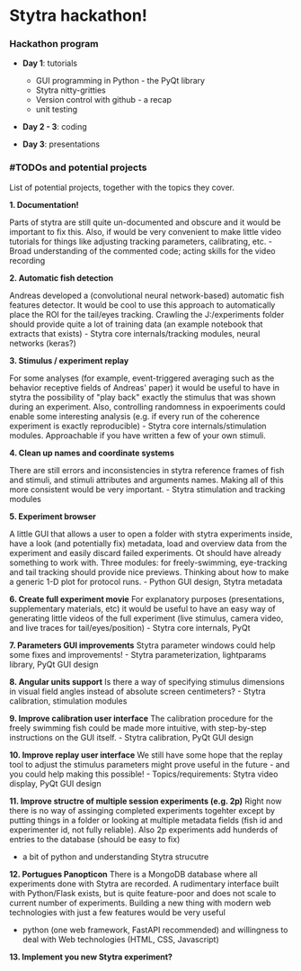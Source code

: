 # Stytra hackathon!

### Hackathon program

- **Day 1**: tutorials
  - GUI programming in Python - the PyQt library
  - Stytra nitty-gritties
  - Version control with github - a recap
  - unit testing
 
 - **Day 2 - 3**: coding
 
 - **Day 3**: presentations
 


### #TODOs and potential projects

List of potential projects, together with the topics they cover.

**1. Documentation!**
   
   Parts of stytra are still quite un-documented and obscure and it would be important to fix this. Also, if would be very convenient to make little video tutorials for things like adjusting tracking parameters, calibrating, etc.
    - Broad understanding of the commented code; acting skills for the video recording
    
**2. Automatic fish detection**

   Andreas developed a (convolutional neural network-based) automatic fish features detector. It would be cool to use this approach to automatically place the ROI for the tail/eyes tracking. Crawling the J:/experiments folder should provide quite a lot of training data (an example notebook that extracts that exists)
    - Stytra core internals/tracking modules, neural networks (keras?)
    
**3. Stimulus / experiment replay**

   For some analyses (for example, event-triggered averaging such as the behavior receptive fields of Andreas' paper) it would be useful to have in stytra the possibility of "play back" exactly the stimulus that was shown during an experiment. Also, controlling randomness in expoeriments could enable some interesting analysis (e.g. if every run of the coherence experiment is exactly reproducible)
    - Stytra core internals/stimulation modules. Approachable if you have written a few of your own stimuli.

**4. Clean up names and coordinate systems**

   There are still errors and inconsistencies in stytra reference frames of fish and stimuli, and stimuli attributes and arguments names. Making all of this more consistent would be very important.
    - Stytra stimulation and tracking modules

**5. Experiment browser**

   A little GUI that allows a user to open a folder with stytra experiments inside, have a look (and potentially fix) metadata,  load and overview data from the experiment and easily discard failed experiments. Ot should have already something to work with. 
   Three modules: for freely-swimming, eye-tracking and tail tracking should provide nice previews. Thinking about how to make a generic 1-D plot for protocol runs.
    - Python GUI design, Stytra metadata

**6. Create full experiment movie**
   For explanatory purposes (presentations, supplementary materials, etc) it would be useful to have an easy way of generating little videos of the full experiment (live stimulus, camera video, and live traces for tail/eyes/position)
    - Stytra core internals, PyQt 

**7. Parameters GUI improvements**
   Stytra parameter windows could help some fixes and improvements!
    - Stytra parameterization, lightparams library, PyQt GUI design

**8. Angular units support**
   Is there a way of specifying stimulus dimensions in visual field angles instead of absolute screen centimeters? 
    - Stytra calibration, stimulation modules

**9. Improve calibration user interface**
   The calibration procedure for the freely swimming fish could be made more intuitive, with step-by-step instructions on the GUI itself.
    - Stytra calibration, PyQt GUI design

**10. Improve replay user interface**
   We still have some hope that the replay tool to adjust the stimulus parameters might prove useful in the future - and you could help making this possible!
    - Topics/requirements: Stytra video display, PyQt GUI design
    
**11. Improve structre of multiple session experiments (e.g. 2p)**
  Right now there is no way of assinging completed experiments togehter except by putting things in a folder or looking at multiple metadata fields (fish id and experimenter id, not fully reliable). Also 2p experiments add hunderds of entries to the database (should be easy to fix)
  - a bit of python and understanding Stytra strucutre
  
**12. Portugues Panopticon**
  There is a MongoDB database where all experiments done with Stytra are recorded. A rudimentary interface built with Python/Flask exists, but is quite feature-poor and does not scale to current number of experiments. Building a new thing with modern web technologies with just a few features would be very useful
  - python (one web framework, FastAPI recommended) and willingness to deal with Web technologies (HTML, CSS, Javascript)
  
**13. Implement you new Stytra experiment?**

